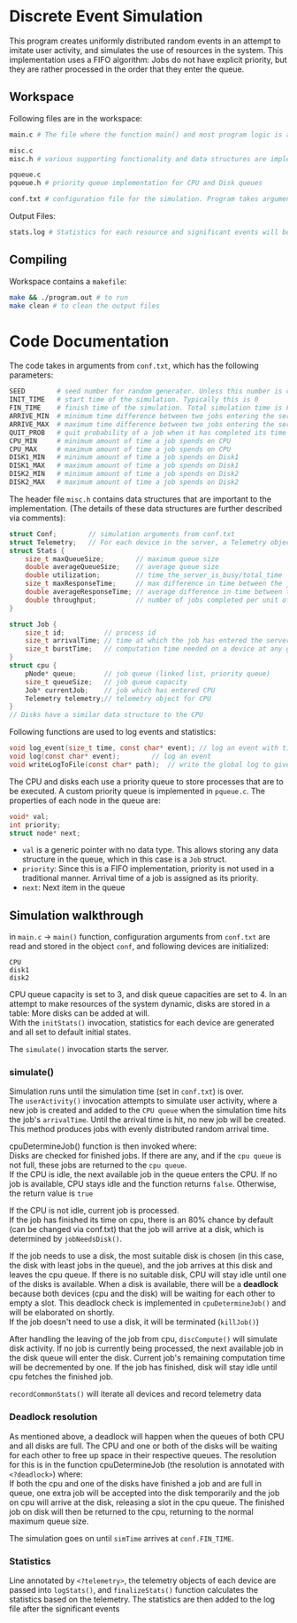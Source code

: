 # Discrete Event Simulation


This program creates uniformly distributed random events in an attempt to imitate user activity, and simulates the use of resources in the system. This implementation uses a FIFO algorithm: Jobs do not have explicit priority, but they are rather processed in the order that they enter the queue.

## Workspace
Following files are in the workspace:

```bash
main.c # The file where the function main() and most program logic is at.

misc.c
misc.h # various supporting functionality and data structures are implemented in misc.c and misc.h

pqueue.c
pqueue.h # priority queue implementation for CPU and Disk queues

conf.txt # configuration file for the simulation. Program takes arguments ONLY from this file.
```

Output Files:

```bash
stats.log # Statistics for each resource and significant events will be logged in stats.log
```

## Compiling
Workspace contains a `makefile`:

```bash
make && ./program.out # to run
make clean # to clean the output files
```




# Code Documentation
The code takes in arguments from `conf.txt`, which has the following parameters:

```bash
SEED		# seed number for random generator. Unless this number is changed, same output will be produced
INIT_TIME	# start time of the simulation. Typically this is 0
FIN_TIME	# finish time of the simulation. Total simulation time is FIN_TIME - INIT_TIME
ARRIVE_MIN	# minimum time difference between two jobs entering the server
ARRIVE_MAX	# maximum time difference between two jobs entering the server
QUIT_PROB	# quit probability of a job when it has completed its time in CPU. The job will either quit or enter a disk queue
CPU_MIN		# minimum amount of time a job spends on CPU
CPU_MAX		# maximum amount of time a job spends on CPU
DISK1_MIN	# minimum amount of time a job spends on Disk1
DISK1_MAX	# maximum amount of time a job spends on Disk1
DISK2_MIN	# minimum amount of time a job spends on Disk2
DISK2_MAX	# maximum amount of time a job spends on Disk2
```

The header file `misc.h` contains data structures that are important to the implementation. (The details of these data structures are further described via comments):

```c
struct Conf;		// simulation arguments from conf.txt
struct Telemetry;	// For each device in the server, a Telemetry object is created. This object holds the data that will be used to obtain statistics for each device
struct Stats {
    size_t maxQueueSize;        // maximum queue size
    double averageQueueSize;    // average queue size
    double utilization;         // time_the_server_is_busy/total_time
    size_t maxResponseTime;     // max difference in time between the job arrival at a server and the completion of the job at the server
    double averageResponseTime; // average difference in time between the job arrival at a server and the completion of the job at the server
    double throughput;          // number of jobs completed per unit of time
}

struct Job {
    size_t id;          // process id 
    size_t arrivalTime; // time at which the job has entered the server
    size_t burstTime;   // computation time needed on a device at any given time. For example, if the job is in the CPU, burstTime is the time needed to exit CPU
}
struct cpu {
    pNode* queue;       // job queue (linked list, priority queue)
    size_t queueSize;   // job queue capacity
    Job* currentJob;    // job which has entered CPU
    Telemetry telemetry;// telemetry object for CPU
}
// Disks have a similar data structure to the CPU

```

Following functions are used to log events and statistics:

```c
void log_event(size_t time, const char* event); // log an event with timestamp
void log(const char* event);        // log an event
void writeLogToFile(const char* path);  // write the global log to given file
```


The CPU and disks each use a priority queue to store processes that are to be executed. A custom priority queue is implemented in `pqueue.c`. The properties of each node in the queue are:

```c
void* val;
int priority;
struct node* next;
```
* `val` is a generic pointer with no data type. This allows storing any data structure in the queue, which in this case is a `Job` struct.  
* `priority`: Since this is a FIFO implementation, priority is not used in a traditional manner. Arrival time of a job is assigned as its priority.  
* `next`: Next item in the queue

## Simulation walkthrough

in `main.c` -> `main()` function, configuration arguments from `conf.txt` are read and stored in the object `conf`, and following devices are initialized:
```
CPU
disk1
disk2
```
CPU queue capacity is set to 3, and disk queue capacities are set to 4.
In an attempt to make resources of the system dynamic, disks are stored in a table: More disks can be added at will.  
With the `initStats()` invocation, statistics for each device are generated and all set to default initial states.

The `simulate()` invocation starts the server.


### simulate()

Simulation runs until the simulation time (set in `conf.txt`) is over.  
The `userActivity()` invocation attempts to simulate user activity, where a new job is created and added to the `CPU queue` when the simulation time hits the job's `arrivalTime`. Until the arrival time is hit, no new job will be created. This method produces jobs with evenly distributed random arrival time.  

cpuDetermineJob() function is then invoked where:  
Disks are checked for finished jobs. If there are any, and if the `cpu queue` is not full, these jobs are returned to the `cpu queue`.  
If the CPU is idle, the next available job in the queue enters the CPU. If no job is available, CPU stays idle and the function returns `false`. Otherwise, the return value is `true`

If the CPU is not idle, current job is processed.  
If the job has finished its time on cpu, there is an 80% chance by default (can be changed via conf.txt) that the job will arrive at a disk, which is determined by `jobNeedsDisk()`.  

If the job needs to use a disk, the most suitable disk is chosen (in this case, the disk with least jobs in the queue), and the job arrives at this disk and leaves the cpu queue. If there is no suitable disk, CPU will stay idle until one of the disks is available. When a disk is available, there will be a **deadlock** because both devices (cpu and the disk) will be waiting for each other to empty a slot. This deadlock check is implemented in `cpuDetermineJob()` and will be elaborated on shortly.  
If the job doesn't need to use a disk, it will be terminated (`killJob()`)

After handling the leaving of the job from cpu, `discCompute()` will simulate disk activity. If no job is currently being processed, the next available job in the disk queue will enter the disk. Current job's remaining computation time will be decremented by one. If the job has finished, disk will stay idle until cpu fetches the finished job.

`recordCommonStats()` will iterate all devices and record telemetry data

### Deadlock resolution

As mentioned above, a deadlock will happen when the queues of both CPU and all disks are full. The CPU and one or both of the disks will be waiting for each other to free up space in their respective queues. The resolution for this is in the function cpuDetermineJob (the resolution is annotated with `<?deadlock>`) where:  
If both the cpu and one of the disks have finished a job and are full in queue, one extra job will be accepted into the disk temporarily and the job on cpu will arrive at the disk, releasing a slot in the cpu queue. The finished job on disk will then be returned to the cpu, returning to the normal maximum queue size.

The simulation goes on until `simTime` arrives at `conf.FIN_TIME`.

### Statistics
Line annotated by `<?telemetry>`, the telemetry objects of each device are passed into `logStats()`, and `finalizeStats()` function calculates the statistics based on the telemetry. The statistics are then added to the log file after the significant events